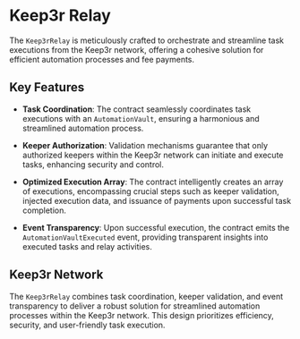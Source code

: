 # Keep3r Relay

The `Keep3rRelay` is meticulously crafted to orchestrate and streamline task executions from the Keep3r network, offering a cohesive solution for efficient automation processes and fee payments.

## Key Features

- **Task Coordination**: The contract seamlessly coordinates task executions with an `AutomationVault`, ensuring a harmonious and streamlined automation process.

- **Keeper Authorization**: Validation mechanisms guarantee that only authorized keepers within the Keep3r network can initiate and execute tasks, enhancing security and control.

- **Optimized Execution Array**: The contract intelligently creates an array of executions, encompassing crucial steps such as keeper validation, injected execution data, and issuance of payments upon successful task completion.

- **Event Transparency**: Upon successful execution, the contract emits the `AutomationVaultExecuted` event, providing transparent insights into executed tasks and relay activities.

## Keep3r Network

The `Keep3rRelay` combines task coordination, keeper validation, and event transparency to deliver a robust solution for streamlined automation processes within the Keep3r network. This design prioritizes efficiency, security, and user-friendly task execution.
